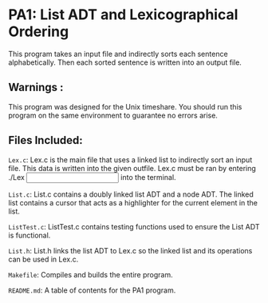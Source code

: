 # PA1: List ADT and Lexicographical Ordering

This program takes an input file and indirectly sorts each sentence alphabetically. Then each sorted sentence is written into an output file.

## Warnings :

This program was designed for the Unix timeshare. You should run this program on the same environment to guarantee no errors arise.

## Files Included:

`Lex.c`: Lex.c is the main file that uses a linked list to indirectly sort an input file. This data is written into the given outfile. Lex.c must be ran by entering ./Lex <input file> <output file> into the terminal.

`List.c`: List.c contains a doubly linked list ADT and a node ADT. The linked list contains a cursor that acts as a highlighter for the current element in the list.

`ListTest.c`: ListTest.c contains testing functions used to ensure the List ADT is functional.

`List.h`: List.h links the list ADT to Lex.c so the linked list and its operations can be used in Lex.c.

`Makefile`: Compiles and builds the entire program.

`README.md`: A table of contents for the PA1 program.
